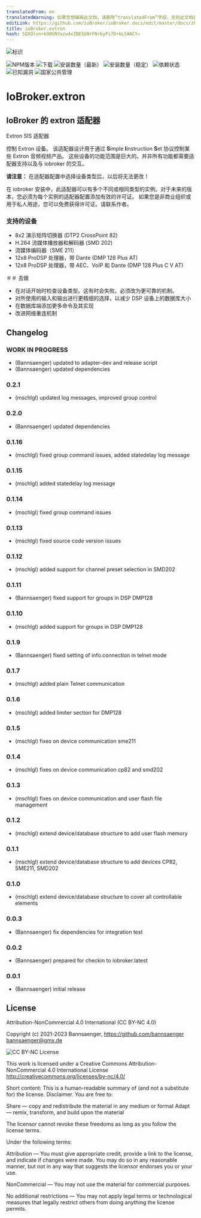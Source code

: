 ```yaml
---
translatedFrom: en
translatedWarning: 如果您想编辑此文档，请删除“translatedFrom”字段，否则此文档将再次自动翻译
editLink: https://github.com/ioBroker/ioBroker.docs/edit/master/docs/zh-cn/adapterref/iobroker.extron/README.md
title: ioBroker.extron
hash: SQXOlon+kOOGN7ozw4xZBE5GNrFNrbyPi7D+kL5AACY=
---
```

![标识](../../../en/adapterref/iobroker.extron/admin/extron.png)

![NPM版本](http://img.shields.io/npm/v/iobroker.extron.svg)
![下载](https://img.shields.io/npm/dm/iobroker.extron.svg)
![安装数量（最新）](http://iobroker.live/badges/extron-installed.svg)
![安装数量（稳定）](http://iobroker.live/badges/extron-stable.svg)
![依赖状态](https://img.shields.io/david/Bannsaenger/iobroker.extron.svg)
![已知漏洞](https://snyk.io/test/github/Bannsaenger/ioBroker.extron/badge.svg)
![国家公共管理](https://nodei.co/npm/iobroker.extron.png?downloads=true)

# IoBroker.extron
## IoBroker 的 extron 适配器
Extron SIS 适配器

控制 Extron 设备。
该适配器设计用于通过 **S**imple **I**instruction **S**et 协议控制某些 Extron 音频视频产品。
这些设备的功能范围是巨大的。并非所有功能都需要适配器支持以及与 iobroker 的交互。

**请注意：** 在适配器配置中选择设备类型后，以后将无法更改！

在 iobroker 安装中，此适配器可以有多个不同或相同类型的实例。对于未来的版本，您必须为每个实例的适配器配置添加有效的许可证。
如果您是非商业组织或用于私人用途，您可以免费获得许可证。请联系作者。

### 支持的设备
- 8x2 演示矩阵切换器 (DTP2 CrossPoint 82)
- H.264 流媒体播放器和解码器 (SMD 202)
- 流媒体编码器（SME 211）
- 12x8 ProDSP 处理器，带 Dante (DMP 128 Plus AT)
- 12x8 ProDSP 处理器，带 AEC、VoIP 和 Dante (DMP 128 Plus C V AT)

＃＃ 去做
- 在对话开始时检查设备类型。这有时会失败。必须改为更可靠的机制。
- 对所使用的输入和输出进行更精细的选择，以减少 DSP 设备上的数据库大小
- 在数据库端添加更多命令及其实现
- 改进网络重连机制

## Changelog
<!--
    Placeholder for the next version (at the beginning of the line):
    ### **WORK IN PROGRESS**
    * (Bannsaenger) introducing admin 5 UI (jsonConfig)
-->
### **WORK IN PROGRESS**
* (Bannsaenger) updated to adapter-dev and release script
* (Bannsaenger) updated dependencies

### 0.2.1
* (mschlgl) updated log messages, improved group control

### 0.2.0
* (Bannsaenger) updated dependencies

### 0.1.16
* (mschlgl) fixed group command issues, added statedelay log message

### 0.1.15
* (mschlgl) added statedelay log message

### 0.1.14
* (mschlgl) fixed group command issues

### 0.1.13
* (mschlgl) fixed source code version issues

### 0.1.12
* (mschlgl) added support for channel preset selection in SMD202

### 0.1.11
* (Bannsaenger) fixed support for groups in DSP DMP128

### 0.1.10
* (mschlgl) added support for groups in DSP DMP128

### 0.1.9
* (Bannsaenger) fixed setting of info.connection in telnet mode

### 0.1.7
* (mschlgl) added plain Telnet communication

### 0.1.6
* (mschlgl) added limiter section for DMP128

### 0.1.5
* (mschlgl) fixes on device communication sme211

### 0.1.4
* (mschlgl) fixes on device communication cp82 and smd202

### 0.1.3
* (mschlgl) fixes on device communication and user flash file management

### 0.1.2
* (mschlgl) extend device/database structure to add user flash memory

### 0.1.1
* (mschlgl) extend device/database structure to add devices CP82, SME211, SMD202

### 0.1.0
* (mschlgl) extend device/database structure to cover all controllable elements

### 0.0.3
* (Bannsaenger) fix dependencies for integration test

### 0.0.2
* (Bannsaenger) prepared for checkin to iobroker.latest

### 0.0.1
* (Bannsaenger) initial release

## License
Attribution-NonCommercial 4.0 International (CC BY-NC 4.0)

Copyright (c) 2021-2023 Bannsaenger, https://github.com/bannsaenger <bannsaenger@gmx.de>

![CC BY-NC License](https://i.creativecommons.org/l/by-nc/4.0/88x31.png)

This work is licensed under a Creative Commons Attribution-NonCommercial 4.0 International License
http://creativecommons.org/licenses/by-nc/4.0/

Short content:
This is a human-readable summary of (and not a substitute for) the license. Disclaimer.
You are free to:

Share — copy and redistribute the material in any medium or format
Adapt — remix, transform, and build upon the material

The licensor cannot revoke these freedoms as long as you follow the license terms.

Under the following terms:

Attribution — You must give appropriate credit, provide a link to the license, and indicate if changes were made. You may do so in any reasonable manner, but not in any way that suggests the licensor endorses you or your use.

NonCommercial — You may not use the material for commercial purposes.

No additional restrictions — You may not apply legal terms or technological measures that legally restrict others from doing anything the license permits.